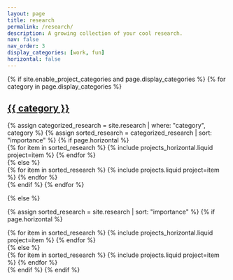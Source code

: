 ```yaml
---
layout: page
title: research
permalink: /research/
description: A growing collection of your cool research.
nav: false
nav_order: 3
display_categories: [work, fun]
horizontal: false
---
```


<!-- pages/research.md -->
<div class="research">
{% if site.enable_project_categories and page.display_categories %}
  <!-- Display categorized research -->
  {% for category in page.display_categories %}
  <a id="{{ category }}" href=".#{{ category }}">
    <h2 class="category">{{ category }}</h2>
  </a>
  {% assign categorized_research = site.research | where: "category", category %}
  {% assign sorted_research = categorized_research | sort: "importance" %}
  <!-- Generate cards for each research item -->
  {% if page.horizontal %}
  <div class="container">
    <div class="row row-cols-1 row-cols-md-2">
    {% for item in sorted_research %}
      {% include projects_horizontal.liquid project=item %}
    {% endfor %}
    </div>
  </div>
  {% else %}
  <div class="row row-cols-1 row-cols-md-3">
    {% for item in sorted_research %}
      {% include projects.liquid project=item %}
    {% endfor %}
  </div>
  {% endif %}
  {% endfor %}

{% else %}

<!-- Display research without categories -->
{% assign sorted_research = site.research | sort: "importance" %}
{% if page.horizontal %}
  <div class="container">
    <div class="row row-cols-1 row-cols-md-2">
    {% for item in sorted_research %}
      {% include projects_horizontal.liquid project=item %}
    {% endfor %}
    </div>
  </div>
{% else %}
  <div class="row row-cols-1 row-cols-md-3">
    {% for item in sorted_research %}
      {% include projects.liquid project=item %}
    {% endfor %}
  </div>
{% endif %}
{% endif %}
</div>
